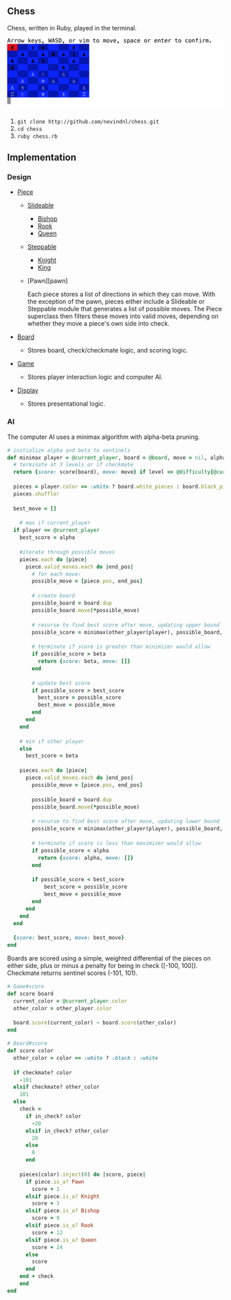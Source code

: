 ## Chess

Chess, written in Ruby, played in the terminal.

![image of game](./screenshots/game.png)

1. `git clone http://github.com/nevindnl/chess.git`
2. `cd chess`
3. `ruby chess.rb`

## Implementation
### Design
* [Piece][piece]
  * [Slideable][slideable]
    * [Bishop][bishop]
    * [Rook][rook]
    * [Queen][queen]
  * [Steppable][steppable]
    * [Knight][knight]
    * [King][king]
  * [Pawn][pawn]

	Each piece stores a list of directions in which they can move. With the exception of the pawn, pieces either include a Slideable or Steppable module that generates a list of possible moves. The Piece superclass then filters these moves into valid moves, depending on whether they move a piece's own side into check.

* [Board][board]
  * Stores board, check/checkmate logic, and scoring logic.
* [Game][game]
  * Stores player interaction logic and computer AI.
* [Display][display]
  * Stores presentational logic.

  [piece]: ./lib/piece.rb
  [slideable]: ./lib/slideable.rb
  [steppable]: ./lib/steppable.rb
  [bishop]: ./lib/bishop.rb
  [rook]: ./lib/rook.rb
  [queen]: ./lib/queen.rb
  [knight]: ./lib/knight.rb
  [king]: ./lib/king.rb
  [board]: ./lib/board.rb
  [game]: ./lib/game.rb
  [display]: ./lib/display.rb

### AI
The computer AI uses a minimax algorithm with alpha-beta pruning.

```Ruby
# initialize alpha and beta to sentinels
def minimax player = @current_player, board = @board, move = nil, alpha = -102, beta = 102, level = 0
  # terminate at 3 levels or if checkmate
  return {score: score(board), move: move} if level == @difficulty[@current_player.color] || score(board).abs == 101

  pieces = player.color == :white ? board.white_pieces : board.black_pieces
  pieces.shuffle!

  best_move = []

	# max if current_player
  if player == @current_player
    best_score = alpha

    #iterate through possible moves
    pieces.each do |piece|
      piece.valid_moves.each do |end_pos|
        # for each move:
        possible_move = [piece.pos, end_pos]

        # create board
        possible_board = board.dup
        possible_board.move(*possible_move)

        # recurse to find best score after move, updating upper bound
        possible_score = minimax(other_player(player), possible_board, possible_move, best_score, beta, level + 1)[:score]

        # terminate if score is greater than minimizer would allow
        if possible_score > beta
          return {score: beta, move: []}
        end

        # update best score
        if possible_score > best_score
          best_score = possible_score
          best_move = possible_move
        end
      end
    end

    # min if other player
    else
      best_score = beta

    pieces.each do |piece|
      piece.valid_moves.each do |end_pos|
        possible_move = [piece.pos, end_pos]

        possible_board = board.dup
        possible_board.move(*possible_move)

        # recurse to find best score after move, updating lower bound
        possible_score = minimax(other_player(player), possible_board, possible_move, alpha, best_score, level + 1)[:score]

        # terminate if score is less than maximizer would allow
        if possible_score < alpha
          return {score: alpha, move: []}
        end

        if possible_score < best_score
        	best_score = possible_score
        	best_move = possible_move
        end
      end
    end
  end

  {score: best_score, move: best_move}
end
```

Boards are scored using a simple, weighted differential of the pieces on either side, plus or minus a penalty for being in check ([-100, 100]). Checkmate returns sentinel scores (-101, 101).

```Ruby
# Game#score
def score board
  current_color = @current_player.color
  other_color = other_player.color

  board.score(current_color) - board.score(other_color)
end
```
```Ruby
# Board#score
def score color
  other_color = color == :white ? :black : :white

  if checkmate? color
    -101
  elsif checkmate? other_color
    101
  else
    check =
      if in_check? color
        -20
      elsif in_check? other_color
        20
      else
        0
      end

    pieces(color).inject(0) do |score, piece|
      if piece.is_a? Pawn
        score + 1
      elsif piece.is_a? Knight
        score + 3
      elsif piece.is_a? Bishop
        score + 9
      elsif piece.is_a? Rook
        score + 12
      elsif piece.is_a? Queen
        score + 24
      else
        score
      end
    end + check
	end
end
```
